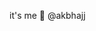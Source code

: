 it's me 👀 @akbhajj

<!---
akbhajj/akbhajj is a ✨ special ✨ repository because its `README.md` (this file) appears on your GitHub profile.
You can click the Preview link to take a look at your changes.
--->
